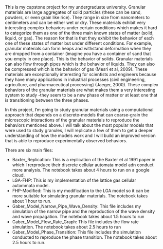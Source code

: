 This is my capstone project for my undergraduate university. 
Granular materials are large aggregates of solid particles (these can be sand, powders, or even grain like rice). They range in size from nanometers to centimeters and can be either wet or dry. These materials exhibit very interesting complex behaviors under certain conditions which makes it hard to categorize them as one of the three main known states of matter (solid, liquid, or gas). The reason for that is that they exhibit the behavior of each one of these states of matter but under different conditions. For example, granular materials can form heaps and withstand deformation when they are dropped from a container (imagine you have a container of sand that you empty in one place). This is the behavior of solids. Granular materials can also flow through pipes which is the behavior of liquids. They can also be compressed which is the behavior of gas (Mesri et al, 2009). These materials are exceptionally interesting for scientists and engineers because they have many applications in industrial processes (civil engineering, agriculture, and pharmaceutical processing) (Jaeger, 2000). These complex behaviors of the granular materials are what makes them a very interesting system to study -they seem to be a new phase of matter or at least one that is transitioning between the three phases.  

In this project, I’m going to study granular materials using a computational approach that depends on a discrete-models that can coarse-grain the microscopic interactions of the granular materials to reproduce the behaviors mentioned above. I will talk about the most popular models that were used to study granules, I will replicate a few of them to get a deeper understanding of how the models work and I will build an improved version that is able to reproduce experimentally observed behaviors. 


There are six main files:

- Baxter_Replication: This is a replication of the Baxter et al 1991 paper in which I rerproduce their discrete cellular automata model adn conduct more analysis. The notebook takes about 4 hours to run on a google cloud.
- LGA-FHP: This is my implementation of the lattice gas cellular autommata model.
- FHP-Modified: This is my modification to the LGA model so it can be more suitable for simulating granular materials. The notebook takes about 1 hour to run.
- Gaber_Model_Narrow_Pipe_Wave_Density: This file includes my simulation of the narrow pipe and the reproduction of the wave density and wave propagation. The notebook takes about 1.5 hours to run
- Gaber_Model_Flow_Rate_Graph: This file includes the flow rate simulation. The notebook takes about 2.5 hours to run
- Gaber_Model_Phase_Transition: This file includes the simulation conducted to reproduce the phase transition. The notebook takes about 2.5 hours to run.

